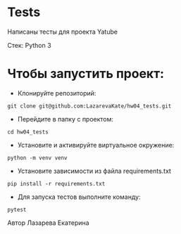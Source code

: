 # Tests

Написаны тесты для проекта Yatube

Стек: Python 3

# Чтобы запустить проект: 
- Клонируйте репозиторий:
```
git clone git@github.com:LazarevaKate/hw04_tests.git
``` 
- Перейдите в папку с проектом:
```
cd hw04_tests
``` 
- Установите и активируйте виртуальное окружение:
```
python -m venv venv
```
- Установите зависимости из файла requirements.txt
```
pip install -r requirements.txt
``` 
- Для запуска тестов выполните команду:
```
pytest
``` 

Автор Лазарева Екатерина



